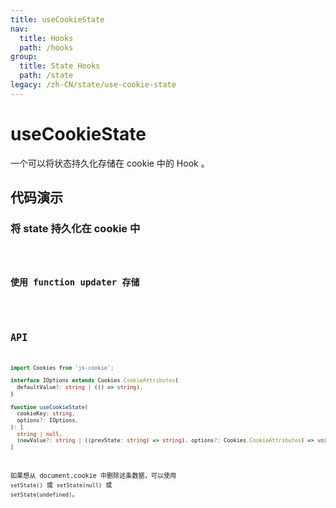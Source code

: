 ```yaml
---
title: useCookieState
nav:
  title: Hooks
  path: /hooks
group:
  title: State Hooks
  path: /state
legacy: /zh-CN/state/use-cookie-state
---
```


# useCookieState

一个可以将状态持久化存储在 cookie 中的 Hook 。

## 代码演示

### 将 state 持久化在 cookie 中

<code src="./demo/demo1.tsx" />

### 使用 function updater 存储

<code src="./demo/demo2.tsx" />

## API

```typescript
import Cookies from 'js-cookie';

interface IOptions extends Cookies.CookieAttributes{
  defaultValue?: string | (() => string),
}

function useCookieState(
  cookieKey: string,
  options?: IOptions,
): [
  string | null,
  (newValue?: string | ((prevState: string) => string), options?: Cookies.CookieAttributes) => void,
]
```

如果想从 document.cookie 中删除这条数据，可以使用 `setState()` 或 `setState(null)` 或 `setState(undefined)`。

